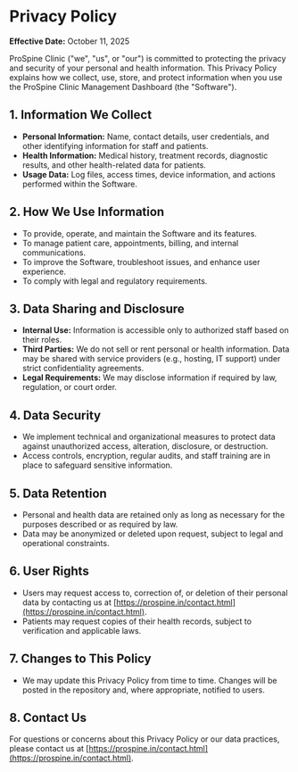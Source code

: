 # Privacy Policy

**Effective Date:** October 11, 2025

ProSpine Clinic ("we", "us", or "our") is committed to protecting the privacy and security of your personal and health information. This Privacy Policy explains how we collect, use, store, and protect information when you use the ProSpine Clinic Management Dashboard (the "Software").

## 1. Information We Collect

- **Personal Information:** Name, contact details, user credentials, and other identifying information for staff and patients.
- **Health Information:** Medical history, treatment records, diagnostic results, and other health-related data for patients.
- **Usage Data:** Log files, access times, device information, and actions performed within the Software.

## 2. How We Use Information

- To provide, operate, and maintain the Software and its features.
- To manage patient care, appointments, billing, and internal communications.
- To improve the Software, troubleshoot issues, and enhance user experience.
- To comply with legal and regulatory requirements.

## 3. Data Sharing and Disclosure

- **Internal Use:** Information is accessible only to authorized staff based on their roles.
- **Third Parties:** We do not sell or rent personal or health information. Data may be shared with service providers (e.g., hosting, IT support) under strict confidentiality agreements.
- **Legal Requirements:** We may disclose information if required by law, regulation, or court order.

## 4. Data Security

- We implement technical and organizational measures to protect data against unauthorized access, alteration, disclosure, or destruction.
- Access controls, encryption, regular audits, and staff training are in place to safeguard sensitive information.

## 5. Data Retention

- Personal and health data are retained only as long as necessary for the purposes described or as required by law.
- Data may be anonymized or deleted upon request, subject to legal and operational constraints.

## 6. User Rights

- Users may request access to, correction of, or deletion of their personal data by contacting us at [https://prospine.in/contact.html](https://prospine.in/contact.html).
- Patients may request copies of their health records, subject to verification and applicable laws.

## 7. Changes to This Policy

- We may update this Privacy Policy from time to time. Changes will be posted in the repository and, where appropriate, notified to users.

## 8. Contact Us

For questions or concerns about this Privacy Policy or our data practices, please contact us at [https://prospine.in/contact.html](https://prospine.in/contact.html).
